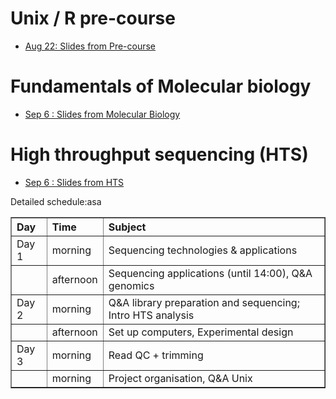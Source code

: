 Unix / R pre-course
=======================================
* [Aug 22: Slides from Pre-course](https://github.com/lexnederbragt/INF-BIOx121/raw/2017/Lectures/010_unix_R.pdf)

Fundamentals of Molecular biology
=======================================

* [Sep 6 : Slides from Molecular Biology](https://github.com/lexnederbragt/INF-BIOx121/raw/2017/Lectures/Mod1_Day1_1_MolecularBiology.pptx)

High throughput sequencing (HTS)
=======================================
* [Sep 6 : Slides from HTS](https://github.com/lexnederbragt/INF-BIOx121/raw/2017/Lectures/Mod1_Day1_2_HTS.pdf)









Detailed schedule:asa

<table border="1">
<thead>
<tr class="header">
<th align="left">Day</th>
<th align="left">Time</th>
<th align="left">Subject</th>
</tr>
</thead>
<tbody>
<tr class="odd">
<td align="left">Day 1</td>
<td align="left">morning</td>
<td align="left">Sequencing technologies &amp; applications</td>
</tr>
<tr class="even">
<td align="left"></td>
<td align="left">afternoon</td>
<td align="left">Sequencing applications (until 14:00), Q&amp;A genomics</td>
</tr>
<tr class="odd">
<td align="left">Day 2</td>
<td align="left">morning</td>
<td align="left">Q&amp;A library preparation and sequencing; Intro HTS analysis</td>
</tr>
<tr class="even">
<td align="left"></td>
<td align="left">afternoon</td>
<td align="left">Set up computers, Experimental design</td>
</tr>
<tr class="odd">
<td align="left">Day 3</td>
<td align="left">morning</td>
<td align="left">Read QC + trimming</td>
</tr>
<tr class="even">
<td align="left"></td>
<td align="left">morning</td>
<td align="left">Project organisation, Q&amp;A Unix</td>
</tr>
</tbody>
</table>
</tr>

<br><br>
